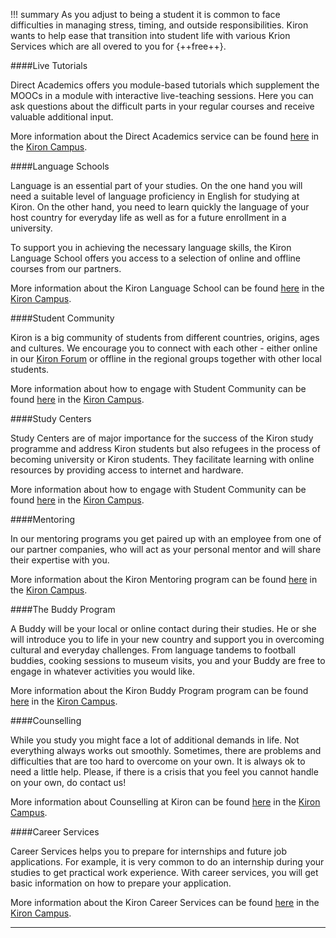 !!! summary
	As you adjust to being a student it is common to face difficulties in managing stress, timing, and outside responsibilities. Kiron wants to help ease that transition into student life with various Krion Services which are all overed to you for {++free++}.

####Live Tutorials

Direct Academics offers you module-based tutorials which supplement the MOOCs in a module with interactive live-teaching sessions. Here you can ask questions about the difficult parts in your regular courses and receive valuable additional input.

More information about the Direct Academics service can be found [here](https://campus.kiron.ngo/app/services/direct-academics/study-track-support) in the [Kiron Campus](https://campus.kiron.ngo/app/services/direct-academics/study-track-support).

####Language Schools

Language is an essential part of your studies. On the one hand you will need a suitable level of language proficiency in English for studying at Kiron. On the other hand, you need to learn quickly the language of your host country for everyday life as well as for a future enrollment in a university.

To support you in achieving the necessary language skills, the Kiron Language School offers you access to a selection of online and offline courses from our partners.

More information about the Kiron Language School can be found [here](https://campus.kiron.ngo/app/services/language-school/overview) in the [Kiron Campus](https://campus.kiron.ngo/app/services/language-school/overview).


####Student Community

Kiron is a big community of students from different countries, origins, ages and cultures. We encourage you to connect with each other - either online in our [Kiron Forum](https://forum.kiron.ngo/) or offline in the regional groups together with other local students.

More information about how to engage with Student Community can be found [here](https://campus.kiron.ngo/app/services/overview) in the [Kiron Campus](https://campus.kiron.ngo/app/services/overview).

####Study Centers

Study Centers are of major importance for the success of the Kiron study programme and address Kiron students but also refugees in the process of becoming university or Kiron students. They facilitate learning with online resources by providing access to internet and hardware.

More information about how to engage with Student Community can be found [here](https://campus.kiron.ngo/app/services/hubs-community) in the [Kiron Campus](https://campus.kiron.ngo/app/services/hubs-community).


####Mentoring

In our mentoring programs you get paired up with an employee from one of our partner companies, who will act as your personal mentor and will share their expertise with you.

More information about the Kiron Mentoring program can be found [here](https://campus.kiron.ngo/app/services/mentoring-programme/overview) in the [Kiron Campus](https://campus.kiron.ngo/app/services/mentoring-programme/overview).

####The Buddy Program

A Buddy will be your local or online contact during their studies. He or she will introduce you to life in your new country and support you in overcoming cultural and everyday challenges. From language tandems to football buddies, cooking sessions to museum visits, you and your Buddy are free to engage in whatever activities you would like.

More information about the Kiron Buddy Program program can be found [here](https://campus.kiron.ngo/app/services/buddy-programme) in the [Kiron Campus](https://campus.kiron.ngo/app/services/buddy-programme).

####Counselling

While you study you might face a lot of additional demands in life. Not everything always works out smoothly. Sometimes, there are problems and difficulties that are too hard to overcome on your own. It is always ok to need a little help. Please, if there is a crisis that you feel you cannot handle on your own, do contact us!

More information about Counselling at Kiron can be found [here](https://campus.kiron.ngo/app/services/counselling) in the [Kiron Campus](https://campus.kiron.ngo/app/services/counselling).

####Career Services

Career Services helps you to prepare for internships and future job applications. For example, it is very common to do an internship during your studies to get practical work experience. With career services, you will get basic information on how to prepare your application.

More information about the Kiron Career Services can be found [here](https://campus.kiron.ngo/app/services/career-services) in the [Kiron Campus](https://campus.kiron.ngo/app/services/career-services).


****
